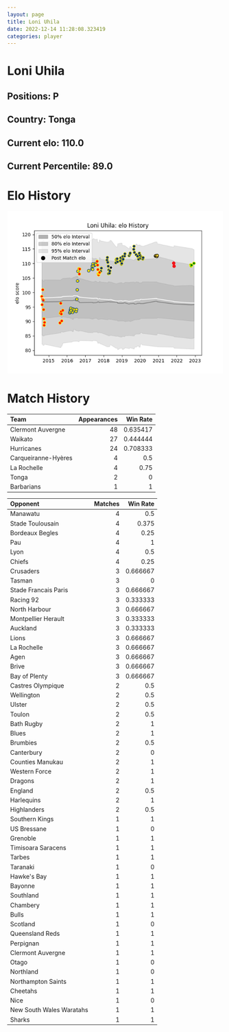 ```yaml
---  
layout: page  
title: Loni Uhila  
date: 2022-12-14 11:28:08.323419  
categories: player  
---
```

# Loni Uhila

## Positions: P

## Country: Tonga

## Current elo: 110.0

## Current Percentile: 89.0

# Elo History


![elo history](history_LoniUhila.png)
# Match History


| Team                |   Appearances |   Win Rate |
|:--------------------|--------------:|-----------:|
| Clermont Auvergne   |            48 |   0.635417 |
| Waikato             |            27 |   0.444444 |
| Hurricanes          |            24 |   0.708333 |
| Carqueiranne-Hyères |             4 |   0.5      |
| La Rochelle         |             4 |   0.75     |
| Tonga               |             2 |   0        |
| Barbarians          |             1 |   1        |

| Opponent                 |   Matches |   Win Rate |
|:-------------------------|----------:|-----------:|
| Manawatu                 |         4 |   0.5      |
| Stade Toulousain         |         4 |   0.375    |
| Bordeaux Begles          |         4 |   0.25     |
| Pau                      |         4 |   1        |
| Lyon                     |         4 |   0.5      |
| Chiefs                   |         4 |   0.25     |
| Crusaders                |         3 |   0.666667 |
| Tasman                   |         3 |   0        |
| Stade Francais Paris     |         3 |   0.666667 |
| Racing 92                |         3 |   0.333333 |
| North Harbour            |         3 |   0.666667 |
| Montpellier Herault      |         3 |   0.333333 |
| Auckland                 |         3 |   0.333333 |
| Lions                    |         3 |   0.666667 |
| La Rochelle              |         3 |   0.666667 |
| Agen                     |         3 |   0.666667 |
| Brive                    |         3 |   0.666667 |
| Bay of Plenty            |         3 |   0.666667 |
| Castres Olympique        |         2 |   0.5      |
| Wellington               |         2 |   0.5      |
| Ulster                   |         2 |   0.5      |
| Toulon                   |         2 |   0.5      |
| Bath Rugby               |         2 |   1        |
| Blues                    |         2 |   1        |
| Brumbies                 |         2 |   0.5      |
| Canterbury               |         2 |   0        |
| Counties Manukau         |         2 |   1        |
| Western Force            |         2 |   1        |
| Dragons                  |         2 |   1        |
| England                  |         2 |   0.5      |
| Harlequins               |         2 |   1        |
| Highlanders              |         2 |   0.5      |
| Southern Kings           |         1 |   1        |
| US Bressane              |         1 |   0        |
| Grenoble                 |         1 |   1        |
| Timisoara Saracens       |         1 |   1        |
| Tarbes                   |         1 |   1        |
| Taranaki                 |         1 |   0        |
| Hawke's Bay              |         1 |   1        |
| Bayonne                  |         1 |   1        |
| Southland                |         1 |   1        |
| Chambery                 |         1 |   1        |
| Bulls                    |         1 |   1        |
| Scotland                 |         1 |   0        |
| Queensland Reds          |         1 |   1        |
| Perpignan                |         1 |   1        |
| Clermont Auvergne        |         1 |   1        |
| Otago                    |         1 |   0        |
| Northland                |         1 |   0        |
| Northampton Saints       |         1 |   1        |
| Cheetahs                 |         1 |   1        |
| Nice                     |         1 |   0        |
| New South Wales Waratahs |         1 |   1        |
| Sharks                   |         1 |   1        |